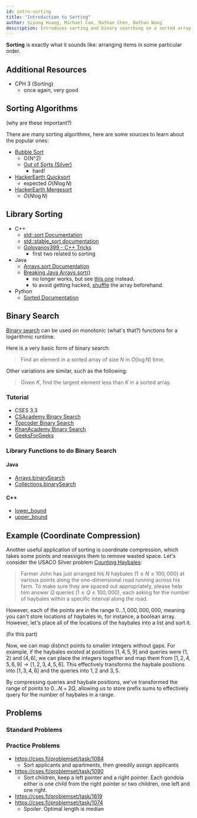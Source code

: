 ```yaml
---
id: intro-sorting
title: "Introduction to Sorting"
author: Siyong Huang, Michael Cao, Nathan Chen, Nathan Wang
description: Introduces sorting and binary searching on a sorted array.
---
```


**Sorting** is exactly what it sounds like: arranging items in some particular order. 

## Additional Resources

 - CPH 3 (Sorting)
   - once again, very good

## Sorting Algorithms

(why are these important?)

There are many sorting algorithms, here are some sources to learn about the popular ones:

  - [Bubble Sort](https://www.hackerrank.com/challenges/ctci-bubble-sort/problem)
    - O(N^2)
    - [Out of Sorts (Silver)](http://www.usaco.org/index.php?page=viewproblem2&cpid=834)
      - hard!
  - [HackerEarth Quicksort](https://www.hackerearth.com/practice/algorithms/sorting/quick-sort/tutorial/)
    - expected $O(N\log N)$
  - [HackerEarth Mergesort](https://www.hackerearth.com/practice/algorithms/sorting/merge-sort/tutorial/)
    - $O(N\log N)$

## Library Sorting

 - C++
    - [std::sort Documentation](https://en.cppreference.com/w/cpp/algorithm/sort)
    - [std::stable\_sort documentation](http://www.cplusplus.com/reference/algorithm/stable_sort/)
    - [Golovanov399 - C++ Tricks](https://codeforces.com/blog/entry/74684)
      - first two related to sorting
 - Java
    - [Arrays.sort Documentation](https://docs.oracle.com/javase/7/docs/api/java/util/Arrays.html#sort(java.lang.Object[]))
    - [Breaking Java Arrays.sort()](https://codeforces.com/blog/entry/4827)
      - no longer works, but see [this one](https://codeforces.com/contest/1324/hacks/625031/test) instead.
      - to avoid getting hacked, [shuffle](https://pastebin.com/k6gCRJDv) the array beforehand.
 - Python
    - [Sorted Documentation](https://docs.python.org/3/howto/sorting.html)

## Binary Search

[Binary search](https://en.wikipedia.org/wiki/Binary_search_algorithm) can be used on monotonic (what's that?) functions for a logarithmic runtime.

Here is a very basic form of binary search:

> Find an element in a sorted array of size $N$ in $O(\log N)$ time.

Other variations are similar, such as the following:

> Given $K$, find the largest element less than $K$ in a sorted array.

### Tutorial

 - CSES 3.3
 - [CSAcademy Binary Search](https://csacademy.com/lesson/binary_search)
 - [Topcoder Binary Search](https://www.topcoder.com/community/data-science/data-science-tutorials/binary-search/)
 - [KhanAcademy Binary Search](https://www.khanacademy.org/computing/computer-science/algorithms/binary-search/a/binary-search)
 - [GeeksForGeeks](https://www.geeksforgeeks.org/binary-search/)

### Library Functions to do Binary Search

#### Java

 - [Arrays.binarySearch](https://docs.oracle.com/javase/7/docs/api/java/util/Arrays.html)
 - [Collections.binarySearch](https://docs.oracle.com/javase/7/docs/api/java/util/Collections.html)

#### C++

 - [lower_bound](http://www.cplusplus.com/reference/algorithm/lower_bound/)
 - [upper_bound](http://www.cplusplus.com/reference/algorithm/upper_bound/)

## Example (Coordinate Compression)

Another useful application of sorting is coordinate compression, which takes some points and reassigns them to remove wasted space. Let's consider the USACO Silver problem [Counting Haybales](http://www.usaco.org/index.php?page=viewproblem2&cpid=666):

> Farmer John has just arranged his $N$ haybales $(1\le N \le 100,000)$ at various points along the one-dimensional road running across his farm. To make sure they are spaced out appropriately, please help him answer $Q$ queries ($1 \le Q \le 100,000$), each asking for the number of haybales within a specific interval along the road.

However, each of the points are in the range $0 \ldots 1,000,000,000$, meaning you can't store locations of haybales in, for instance, a boolean array. However, let's place all of the locations of the haybales into a list and sort it.

(fix this part)

Now, we can map distinct points to smaller integers without gaps. For example, if the haybales existed at positions $[1, 4, 5, 9]$ and queries were $(1, 2)$ and $(4, 6)$, we can place the integers together and map them from $[1, 2, 4, 5, 6, 9] \rightarrow [1, 2, 3, 4, 5, 6]$. This effectively transforms the haybale positions into $[1, 3, 4, 6]$ and the queries into $1, 2$ and $3, 5$.

By compressing queries and haybale positions, we've transformed the range of points to $0 \ldots N + 2Q$, allowing us to store prefix sums to effectively query for the number of haybales in a range.

## Problems

### Standard Problems

### Practice Problems

- https://cses.fi/problemset/task/1084
  - Sort applicants and apartments, then greedily assign applicants
- https://cses.fi/problemset/task/1090
  - Sort children, keep a left pointer and a right pointer. Each gondola either is one child from the right pointer or two children, one left and one right.
- https://cses.fi/problemset/task/1619
- https://cses.fi/problemset/task/1074
  - Spoiler: Optimal length is median